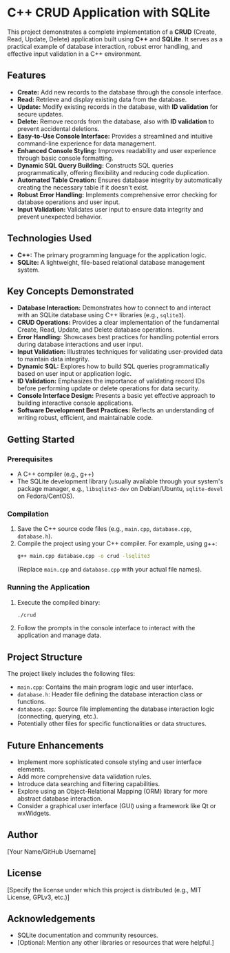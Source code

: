 # C++ CRUD Application with SQLite

This project demonstrates a complete implementation of a **CRUD** (Create, Read, Update, Delete) application built using **C++** and **SQLite**. It serves as a practical example of database interaction, robust error handling, and effective input validation in a C++ environment.

## Features

* **Create:** Add new records to the database through the console interface.
* **Read:** Retrieve and display existing data from the database.
* **Update:** Modify existing records in the database, with **ID validation** for secure updates.
* **Delete:** Remove records from the database, also with **ID validation** to prevent accidental deletions.
* **Easy-to-Use Console Interface:** Provides a streamlined and intuitive command-line experience for data management.
* **Enhanced Console Styling:** Improves readability and user experience through basic console formatting.
* **Dynamic SQL Query Building:** Constructs SQL queries programmatically, offering flexibility and reducing code duplication.
* **Automated Table Creation:** Ensures database integrity by automatically creating the necessary table if it doesn't exist.
* **Robust Error Handling:** Implements comprehensive error checking for database operations and user input.
* **Input Validation:** Validates user input to ensure data integrity and prevent unexpected behavior.

## Technologies Used

* **C++:** The primary programming language for the application logic.
* **SQLite:** A lightweight, file-based relational database management system.

## Key Concepts Demonstrated

* **Database Interaction:** Demonstrates how to connect to and interact with an SQLite database using C++ libraries (e.g., `sqlite3`).
* **CRUD Operations:** Provides a clear implementation of the fundamental Create, Read, Update, and Delete database operations.
* **Error Handling:** Showcases best practices for handling potential errors during database interactions and user input.
* **Input Validation:** Illustrates techniques for validating user-provided data to maintain data integrity.
* **Dynamic SQL:** Explores how to build SQL queries programmatically based on user input or application logic.
* **ID Validation:** Emphasizes the importance of validating record IDs before performing update or delete operations for data security.
* **Console Interface Design:** Presents a basic yet effective approach to building interactive console applications.
* **Software Development Best Practices:** Reflects an understanding of writing robust, efficient, and maintainable code.

## Getting Started

### Prerequisites

* A C++ compiler (e.g., g++)
* The SQLite development library (usually available through your system's package manager, e.g., `libsqlite3-dev` on Debian/Ubuntu, `sqlite-devel` on Fedora/CentOS).

### Compilation

1.  Save the C++ source code files (e.g., `main.cpp`, `database.cpp`, `database.h`).
2.  Compile the project using your C++ compiler. For example, using g++:
    ```bash
    g++ main.cpp database.cpp -o crud -lsqlite3
    ```
    (Replace `main.cpp` and `database.cpp` with your actual file names).

### Running the Application

1.  Execute the compiled binary:
    ```bash
    ./crud
    ```
2.  Follow the prompts in the console interface to interact with the application and manage data.

## Project Structure

The project likely includes the following files:

* `main.cpp`: Contains the main program logic and user interface.
* `database.h`: Header file defining the database interaction class or functions.
* `database.cpp`: Source file implementing the database interaction logic (connecting, querying, etc.).
* Potentially other files for specific functionalities or data structures.

## Future Enhancements

* Implement more sophisticated console styling and user interface elements.
* Add more comprehensive data validation rules.
* Introduce data searching and filtering capabilities.
* Explore using an Object-Relational Mapping (ORM) library for more abstract database interaction.
* Consider a graphical user interface (GUI) using a framework like Qt or wxWidgets.

## Author

[Your Name/GitHub Username]

## License

[Specify the license under which this project is distributed (e.g., MIT License, GPLv3, etc.)]

## Acknowledgements

* SQLite documentation and community resources.
* [Optional: Mention any other libraries or resources that were helpful.]

